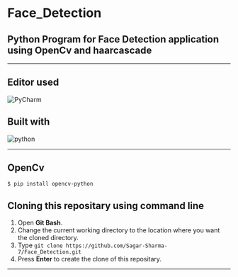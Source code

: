# Face_Detection
## Python Program for Face Detection application using OpenCv and haarcascade

<hr>

## Editor used 
![PyCharm](https://img.shields.io/badge/PyCharm-000000.svg?&style=for-the-badge&logo=PyCharm&logoColor=white)

## Built with 
 ![python](https://img.shields.io/badge/Python-3776AB?style=for-the-badge&logo=python&logoColor=white)
 <hr>

 ## OpenCv
 ```
 $ pip install opencv-python
 ```

 ## Cloning this repositary using command line
 1. Open **Git Bash**.
 1. Change the current working directory to the location where you want the cloned directory.
 1. Type ```git clone https://github.com/Sagar-Sharma-7/Face_Detection.git```
 1. Press **Enter** to create the clone of this repositary.
<hr>
